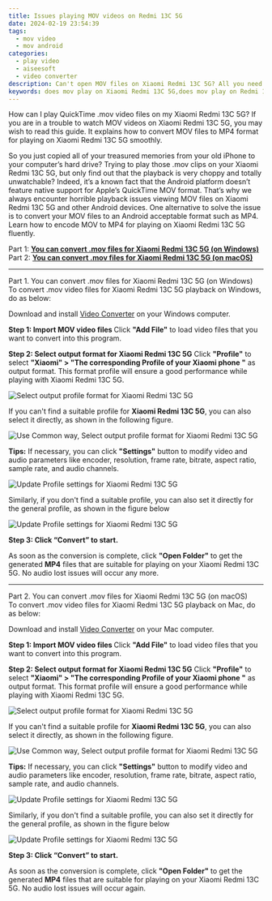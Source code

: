 ```yaml
---
title: Issues playing MOV videos on Redmi 13C 5G
date: 2024-02-19 23:54:39
tags: 
  - mov video
  - mov android
categories: 
  - play video
  - aiseesoft
  - video converter
description: Can't open MOV files on Xiaomi Redmi 13C 5G? All you need is a .MOV to Xiaomi Redmi 13C 5G converter. Keep reading to learn a guide on how to encode MOV files for playback on Xiaomi Redmi 13C 5G fluently. 
keywords: does mov play on Xiaomi Redmi 13C 5G,does mov play on Redmi 13C 5G,convert mov files for Xiaomi Redmi 13C 5G,watch .mov on Xiaomi Redmi 13C 5G,.mov playback on Redmi 13C 5G,mov to Xiaomi  converter,mov converter android 2018,best mov transcoder android,video to mov converter for android,mov to mp4 video converter for android,Xiaomi Redmi 13C 5G wont play mov,mov video converter for android
---
```


<div class="atpl-content atpl-for-aiseesoft-video-converter play-mov-on-android">

<div class="atpl-post-description-part-1">
<div class="tpl-content-sub-paragraph-normal">
  <p>
    How can I play QuickTime .mov video files on my Xiaomi Redmi 13C 5G? If you are in a trouble to watch MOV videos on Xiaomi Redmi 13C 5G, you may wish to read this guide. It explains how to convert MOV files to MP4 format for playing on Xiaomi Redmi 13C 5G smoothly. 
  </p>
</div>
</div>



<div class="atpl-post-description-part-2">
<div class="tpl-content-sub-paragraph-content">
  <p>
    So you just copied all of your treasured memories from your old iPhone to your computer’s hard drive? Trying to play those .mov clips on your Xiaomi Redmi 13C 5G, but only find out that the playback is very choppy and totally unwatchable? Indeed, it’s a known fact that the Android platform doesn’t feature native support for Apple’s QuickTime MOV format. That’s why we always encounter horrible playback issues viewing MOV files on Xiaomi Redmi 13C 5G and other Android devices. One alternative to solve the issue is to convert your MOV files to an Android acceptable format such as MP4. Learn how to encode MOV to MP4 for playing on Xiaomi Redmi 13C 5G fluently.
  </p>
</div>
</div>

Part 1: <strong><a href="#p1">You can convert .mov files for Xiaomi Redmi 13C 5G (on Windows)</a></strong>
Part 2: <strong><a href="#p2">You can convert .mov files for Xiaomi Redmi 13C 5G (on macOS)</a></strong>

<!-- Part 1 -->
<a id="p1" name="p1" ></a><hr>

<div class="atpl-step-part-style">Part 1. You can convert .mov files for Xiaomi Redmi 13C 5G (on Windows)</div>
To convert .mov video files for Xiaomi Redmi 13C 5G playback on Windows, do as below:

Download and install <a class="atpl-step-content-a-style" href="https://tools.techidaily.com/aiseesoft-total-video-converter/" target="_blank" rel="noopener">Video Converter</a> on your Windows computer.


<strong>Step 1: Import MOV video files </strong>
Click <b>"Add File"</b> to load video files that you want to convert into this program.

<strong>Step 2: Select output format for Xiaomi Redmi 13C 5G</strong>
Click <b>"Profile"</b> to select <b>"Xiaomi" > "The corresponding Profile of your Xiaomi phone "</b> as output format. This format profile will ensure a good performance while playing with Xiaomi Redmi 13C 5G.

<img src="https://tools.techidaily.com/images/apps/aiseesoft/video-converter/devices/xiaomi/fv.mp4/win/profile.png" class="atpl-imgstyle" alt="Select output profile format for Xiaomi Redmi 13C 5G" />

If you can't find a suitable profile for **Xiaomi Redmi 13C 5G**, you can also select it directly, as shown in the following figure.

<img src="https://tools.techidaily.com/images/apps/aiseesoft/video-converter/devices/common_android/fv.mp4/win/profile.png" class="atpl-imgstyle" alt="Use Common way, Select output profile format for Xiaomi Redmi 13C 5G" />

<strong>Tips:</strong>
If necessary, you can click <b>"Settings"</b> button to modify video and audio parameters like encoder, resolution, frame rate, bitrate, aspect ratio, sample rate, and audio channels. 

<img src="https://tools.techidaily.com/images/apps/aiseesoft/video-converter/devices/xiaomi/fv.mp4/win/settings.png" class="atpl-imgstyle"  alt="Update Profile settings for Xiaomi Redmi 13C 5G" />

Similarly, if you don't find a suitable profile, you can also set it directly for the general profile, as shown in the figure below

<img src="https://tools.techidaily.com/images/apps/aiseesoft/video-converter/devices/common_android/fv.mp4/win/settings.png" class="atpl-imgstyle"  alt="Update Profile settings for Xiaomi Redmi 13C 5G" />

<strong>Step 3: Click “Convert” to start.</strong>

As soon as the conversion is complete, click <b>"Open Folder"</b> to get the generated <b>MP4</b> files that are suitable for playing on your Xiaomi Redmi 13C 5G. No audio lost issues will occur any more.

<!-- Part 2 -->
<a id="p2" name="p2"></a><hr>

<div class="atpl-step-part-style">Part 2. You can convert .mov files for Xiaomi Redmi 13C 5G (on macOS)</div>
To convert .mov video files for Xiaomi Redmi 13C 5G playback on Mac, do as below:

Download and install <a class="atpl-step-content-a-style" href="https://tools.techidaily.com/aiseesoft-total-video-converter/" target="_blank" rel="noopener">Video Converter</a> on your Mac computer.

<strong>Step 1: Import MOV video files </strong>
Click <b>"Add File"</b> to load video files that you want to convert into this program.

<strong>Step 2: Select output format for Xiaomi Redmi 13C 5G</strong>
Click <b>"Profile"</b> to select <b>"Xiaomi" > "The corresponding Profile of your Xiaomi phone "</b> as output format. This format profile will ensure a good performance while playing with Xiaomi Redmi 13C 5G.

<img src="https://tools.techidaily.com/images/apps/aiseesoft/video-converter/devices/xiaomi/fv.mp4/mac/profile.png" class="atpl-imgstyle" alt="Select output profile format for Xiaomi Redmi 13C 5G" />

If you can't find a suitable profile for **Xiaomi Redmi 13C 5G**, you can also select it directly, as shown in the following figure.

<img src="https://tools.techidaily.com/images/apps/aiseesoft/video-converter/devices/common_android/fv.mp4/mac/profile.png" class="atpl-imgstyle" alt="Use Common way, Select output profile format for Xiaomi Redmi 13C 5G" />

<strong>Tips:</strong>
If necessary, you can click <b>"Settings"</b> button to modify video and audio parameters like encoder, resolution, frame rate, bitrate, aspect ratio, sample rate, and audio channels. 

<img src="https://tools.techidaily.com/images/apps/aiseesoft/video-converter/devices/xiaomi/fv.mp4/mac/settings.png" class="atpl-imgstyle"  alt="Update Profile settings for Xiaomi Redmi 13C 5G" />

Similarly, if you don't find a suitable profile, you can also set it directly for the general profile, as shown in the figure below

<img src="https://tools.techidaily.com/images/apps/aiseesoft/video-converter/devices/common_android/fv.mp4/win/settings.png" class="atpl-imgstyle"  alt="Update Profile settings for Xiaomi Redmi 13C 5G" />

<strong>Step 3: Click “Convert” to start.</strong>

As soon as the conversion is complete, click <b>"Open Folder"</b> to get the generated <b>MP4</b> files that are suitable for playing on your Xiaomi Redmi 13C 5G. No audio lost issues will occur again.



<div class="atpl-post-end">
  <div class="atpl-post-device-model-description">
    
  </div>
</div>

<ins class="adsbygoogle"
     style="display:block"
     data-ad-client="ca-pub-7571918770474297"
     data-ad-slot="8358498916"
     data-ad-format="auto"
     data-full-width-responsive="true"></ins>


</div>